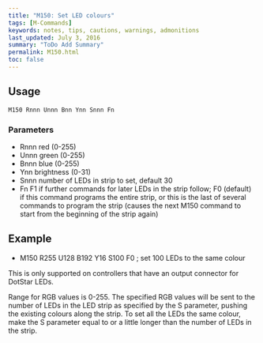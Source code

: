 ```yaml
---
title: "M150: Set LED colours" 
tags: [M-Commands]
keywords: notes, tips, cautions, warnings, admonitions
last_updated: July 3, 2016
summary: "ToDo Add Summary"
permalink: M150.html
toc: false
---
```



## Usage ##
```
M150 Rnnn Unnn Bnn Ynn Snnn Fn
```

### Parameters ###

+ Rnnn red (0-255)
+ Unnn green (0-255)
+ Bnnn blue (0-255)
+ Ynn brightness (0-31)
+ Snnn number of LEDs in strip to set, default 30
+ Fn F1 if further commands for later LEDs in the strip follow; F0 (default) if this command programs the entire strip, or this is the last of several commands to program the strip (causes the next M150 command to start from the beginning of the strip again)

## Example ##

+ M150 R255 U128 B192 Y16 S100 F0 ; set 100 LEDs to the same colour

This is only supported on controllers that have an output connector for DotStar LEDs.

Range for RGB values is 0-255. The specified RGB values will be sent to the number of LEDs in the LED strip as specified by the S parameter, pushing the existing colours along the strip. To set all the LEDs the same colour, make the S parameter equal to or a little longer than the number of LEDs in the strip.
